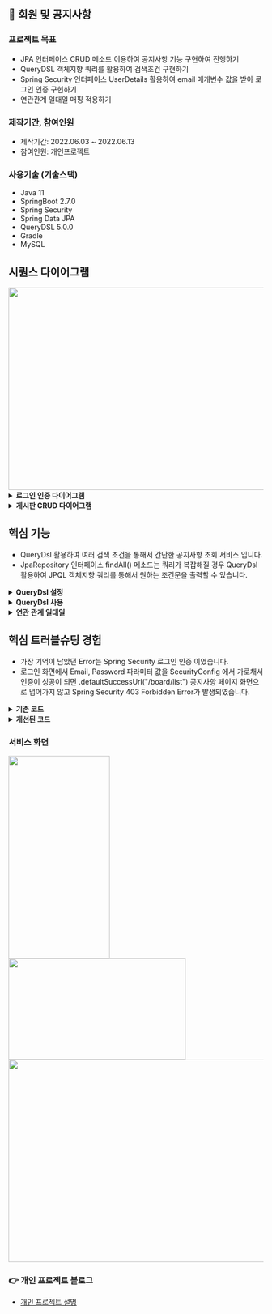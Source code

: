 ## 📌 회원 및 공지사항

### 프로젝트 목표
+ JPA 인터페이스 CRUD 메소드 이용하여 공지사항 기능 구현하여 진행하기
+ QueryDSL 객체지향 쿼리를 활용하여 검색조건 구현하기 
+ Spring Security 인터페이스 UserDetails 활용하여 email 매개변수 값을 받아 로그인 인증 구현하기
+ 연관관계 일대일 매핑 적용하기
### 제작기간, 참여인원
+ 제작기간: 2022.06.03 ~ 2022.06.13
+ 참여인원: 개인프로젝트
### 사용기술 (기술스택)
+ Java 11
+ SpringBoot 2.7.0
+ Spring Security
+ Spring Data JPA
+ QueryDSL 5.0.0
+ Gradle
+ MySQL
## 시퀀스 다이어그램


<img src="https://user-images.githubusercontent.com/58936137/180255278-533332c7-68ec-4a22-870a-d048ed842976.png" width="650px" height="400px">

<details>
<summary><b>로그인 인증 다이어그램</b></summary>
<div markdown="1">

<img src="https://user-images.githubusercontent.com/58936137/180148990-9afe9e28-c093-446a-8027-bfd80a024a6f.png" width="650px" height="400px">	

</div>
</details>	

<details>
<summary><b>게시판 CRUD 다이어그램</b></summary>
<div markdown="1">

<img src="https://user-images.githubusercontent.com/58936137/180138887-78f34a31-a84e-40df-9c0a-bb425e7c22d7.png" width="650px" height="400px">

</div>
</details>

## 핵심 기능
- QueryDsl 활용하여 여러 검색 조건을 통해서 간단한 공지사항 조회 서비스 입니다.</br>
- JpaRepository 인터페이스 findAll() 메소드는 쿼리가 복잡해질 경우 QueryDsl 활용하여 JPQL 객체지향 쿼리를 통해서 원하는 조건문을 출력할 수 있습니다.
<details>
<summary><b>QueryDsl 설정</b></summary>
<div markdown="1">
	
~~~java
buildscript {
	ext {
		queryDslVersion = "5.0.0"
	}
}

plugins {
	id 'org.springframework.boot' version '2.7.0'
	id 'io.spring.dependency-management' version '1.0.11.RELEASE'
	id 'java'
	id "com.ewerk.gradle.plugins.querydsl" version "1.0.10"
}
~~~
- queryDslVersion = "5.0.0"
- id "com.ewerk.gradle.plugins.querydsl" version "1.0.10"	
	
~~~java
dependencies {
	implementation 'org.springframework.security:spring-security-test'
	implementation 'org.springframework.boot:spring-boot-starter-validation'
	implementation 'org.springframework.boot:spring-boot-starter-security'
	implementation 'org.springframework.boot:spring-boot-devtools'
	implementation 'org.springframework.boot:spring-boot-starter-data-jpa'
	implementation 'org.springframework.boot:spring-boot-starter-thymeleaf'
	implementation 'org.springframework.boot:spring-boot-starter-web'
	implementation 'org.thymeleaf.extras:thymeleaf-extras-springsecurity5'
	compileOnly 'org.projectlombok:lombok'
	runtimeOnly 'com.h2database:h2-mvstore:1.4.199'
	runtimeOnly 'mysql:mysql-connector-java'
	annotationProcessor 'org.projectlombok:lombok'
	testImplementation 'org.springframework.boot:spring-boot-starter-test'
	implementation "com.querydsl:querydsl-jpa:${queryDslVersion}"
	implementation "com.querydsl:querydsl-apt:${queryDslVersion}"
	implementation 'org.springframework.boot:spring-boot-starter-oauth2-client'
}
~~~	
- implementation "com.querydsl:querydsl-jpa:${queryDslVersion}"
- implementation "com.querydsl:querydsl-apt:${queryDslVersion}"	
	
~~~java
// querydsl 추가 시작
def querydslDir = "$buildDir/generated/querydsl"

querydsl {
	jpa = true
	querydslSourcesDir = querydslDir
}

sourceSets {
	main.java.srcDir querydslDir
}

configurations {
	compileOnly {
		extendsFrom annotationProcessor
	}
	querydsl.extendsFrom compileClasspath
}

compileQuerydsl {
	options.annotationProcessorPath = configurations.querydsl
}
// querydsl 추가 끝
~~~
</div>
</details>

<details>
<summary><b>QueryDsl 사용</b></summary>
<div markdown="1">
	
~~~java	
import com.food.entity.Board;
import org.springframework.data.jpa.repository.JpaRepository;
import org.springframework.data.jpa.repository.Modifying;
import org.springframework.data.jpa.repository.Query;
import org.springframework.data.querydsl.QuerydslPredicateExecutor;
import org.springframework.data.repository.query.Param;

public interface BoardRepository extends JpaRepository<Board,Long>, QuerydslPredicateExecutor<Board>,BoardRepositoryCustom {

    @Query("select b from Board b where b.id = :id")
    Board getBoardDtl(@Param("id") Long id);

    @Modifying
    @Query("update Board b set b.hit = b.hit + 1 where b.id = :id")
    int updateView(@Param("id") Long id);

}
~~~
- BoardRepositoryCustom 인터페이스를 상속을 받으면 JpaRepository 인터페이스를 사용할 수 있습니다.  

~~~java
import com.food.dto.BoardSearchDto;
import com.food.entity.Board;
import org.springframework.data.domain.Page;
import org.springframework.data.domain.Pageable;

public interface BoardRepositoryCustom {

    Page<Board> findAll(Pageable pageable, BoardSearchDto boardSearchDto);
}
~~~
- findAll() 메소드 매개변수에 BoardSearchDto 추가합니다. 
~~~java

import com.food.dto.BoardSearchDto;
import com.food.entity.Board;
import com.food.entity.QBoard;
import com.querydsl.core.QueryResults;
import com.querydsl.core.types.dsl.BooleanExpression;
import com.querydsl.jpa.impl.JPAQueryFactory;
import org.springframework.data.domain.Page;
import org.springframework.data.domain.PageImpl;
import org.springframework.data.domain.Pageable;
import org.thymeleaf.util.StringUtils;

import javax.persistence.EntityManager;
import java.util.List;

public class BoardRepositoryCustomImpl implements BoardRepositoryCustom{
    private JPAQueryFactory queryFactory;

    public BoardRepositoryCustomImpl(EntityManager em){
        this.queryFactory = new JPAQueryFactory(em);
    }

    private BooleanExpression searchByLike(String searchBy, String searchQuery){

        if(StringUtils.equals("T",searchBy)){
            return QBoard.board.title.like("%" + searchQuery + "%");
        }else if(StringUtils.equals("C",searchBy)){
            return QBoard.board.content.like("%" + searchQuery + "%");
        }else if(StringUtils.equals("TC",searchBy)){
            return QBoard.board.title.like("%" + searchQuery + "%")
                    .or(QBoard.board.content.like("%" + searchQuery + "%"));
        }
        return null;
    }

    @Override
    public Page<Board> findAll(Pageable pageable, BoardSearchDto boardSearchDto) {
        QueryResults<Board> results = queryFactory
                .selectFrom(QBoard.board)
                .where(
                        searchByLike(boardSearchDto.getSearchBy(),
                                boardSearchDto.getSearchQuery())
                )
                .orderBy(QBoard.board.id.desc())
                .offset(pageable.getOffset())
                .limit(pageable.getPageSize())
                .fetchResults();

        List<Board> content = results.getResults();
        long total = results.getTotal();
        return new PageImpl<>(content, pageable, total);
    }
}

~~~
- findAll() 메소드 구현부에 QueryDsl 객체지향적인 쿼리를 통해서 여러 조건값을 넣어 조회할수 있습니다.	
	
</div>
</details>

<details>
<summary><b>연관 관계 일대일</b></summary>
<div markdown="1">

#### Member.java
~~~
    @Id
    @Column(name = "member_id")
    @GeneratedValue(strategy = GenerationType.AUTO)
    private Long id; // No
~~~

#### Board.java
~~~
    @OneToOne(fetch = FetchType.LAZY)
    @JoinColumn(name = "member_id")
    private Member member;
~~~


</div>
</details>

## 핵심 트러블슈팅 경험 

- 가장 기억이 남았던 Error는 Spring Security 로그인 인증 이였습니다.  
- 로그인 화면에서 Email, Password 파라미터 값을 SecurityConfig 에서 가로채서 인증이 성공이 되면 .defaultSuccessUrl("/board/list") 공지사항 페이지 화면으로 넘어가지 않고  Spring Security 403 Forbidden Error가 발생되였습니다.
   
<details>
<summary><b>기존 코드</b></summary>
<div markdown="1">

~~~java

import com.food.service.MemberService;
import org.springframework.beans.factory.annotation.Autowired;
import org.springframework.context.annotation.Bean;
import org.springframework.context.annotation.Configuration;
import org.springframework.security.config.annotation.authentication.builders.AuthenticationManagerBuilder;
import org.springframework.security.config.annotation.web.builders.HttpSecurity;
import org.springframework.security.config.annotation.web.configuration.EnableWebSecurity;
import org.springframework.security.config.annotation.web.configuration.WebSecurityConfigurerAdapter;
import org.springframework.security.crypto.bcrypt.BCryptPasswordEncoder;
import org.springframework.security.crypto.password.PasswordEncoder;

import org.springframework.security.web.util.matcher.AntPathRequestMatcher;

@Configuration
@EnableWebSecurity
public class SecurityConfig extends WebSecurityConfigurerAdapter {

    @Autowired MemberService memberService;

    @Override
    protected void configure(HttpSecurity http) throws Exception{
        
        http
                .formLogin()
                .loginPage("/members/login")
                .defaultSuccessUrl("/board/list")
                .usernameParameter("email")
                .failureUrl("/members/login/error")
                .and()
                .logout()
                .logoutRequestMatcher(new AntPathRequestMatcher("/members/logout"))
                .logoutSuccessUrl("/members/login");

    }

    @Bean
    public PasswordEncoder passwordEncoder(){
        return new BCryptPasswordEncoder();
    }

    @Override
    protected void configure(AuthenticationManagerBuilder auth) throws Exception {
        auth.userDetailsService(memberService).passwordEncoder(passwordEncoder());
    }
}
~~~
~~~
<!DOCTYPE html>
<html xmlns:th="http://www.thymeleaf.org"
      xmlns:layout="http://www.ultraq.net.nz/thymeleaf/layout"
      layout:decorate="~{/layouts/layout}">

<head>
	<link href="https://cdn.jsdelivr.net/npm/bootstrap@5.1.3/dist/css/bootstrap.min.css" rel="stylesheet"
	integrity="sha384-1BmE4kWBq78iYhFldvKuhfTAU6auU8tT94WrHftjDbrCEXSU1oBoqyl2QvZ6jIW3" crossorigin="anonymous">
	<link href="layout1.css" th:href="@{/css/layout1.css}" rel="stylesheet">
</head>


<div class="container">
	<h3>로그인 페이지</h3>
	<a href="/members/project"><p>회원 가입 후 <br> 로그인 하시면 공지사항으로 이동</p></a>
	<form role="form" method="post" action="/members/login">
		<div class="mb-3">
			<input type="email" name="email" class="form-control" id="email" placeholder="이메일을 입력해주세요">
		</div>
		<div class="mb-3">
			<input type="password" name="password" id="password" class="form-control" placeholder="비밀번호 입력">
		</div>
		<p th:if="${loginErrorMsg}" class="error" th:text="${loginErrorMsg}"></p>
		<button class="btn btn-primary" id="login">로그인</button>
		<button type="button" class="btn btn-danger" onClick="location.href='/members/new'" id="login-sign">회원가입</button>
	</form>
</div>
</html>
~~~

</div>
</details>


<details>
<summary><b>개선된 코드</b></summary>
<div markdown="1">

~~~
<!DOCTYPE html>
<html xmlns:th="http://www.thymeleaf.org"
      xmlns:layout="http://www.ultraq.net.nz/thymeleaf/layout"
      layout:decorate="~{/layouts/layout}">

<head>
	<link href="https://cdn.jsdelivr.net/npm/bootstrap@5.1.3/dist/css/bootstrap.min.css" rel="stylesheet"
	integrity="sha384-1BmE4kWBq78iYhFldvKuhfTAU6auU8tT94WrHftjDbrCEXSU1oBoqyl2QvZ6jIW3" crossorigin="anonymous">
	<link href="layout1.css" th:href="@{/css/layout1.css}" rel="stylesheet">
</head>


<div class="container">
	<h3>로그인 페이지</h3>
	<a href="/members/project"><p>회원 가입 후 <br> 로그인 하시면 공지사항으로 이동</p></a>
	<form role="form" method="post" action="/members/login">
		<div class="mb-3">
			<input type="email" name="email" class="form-control" id="email" placeholder="이메일을 입력해주세요">
		</div>
		<div class="mb-3">
			<input type="password" name="password" id="password" class="form-control" placeholder="비밀번호 입력">
		</div>
		<p th:if="${loginErrorMsg}" class="error" th:text="${loginErrorMsg}"></p>
		<button class="btn btn-primary" id="login">로그인</button>
		<button type="button" class="btn btn-danger" onClick="location.href='/members/new'" id="login-sign">회원가입</button>
		<input type="hidden" th:name="${_csrf.parameterName}" th:value="${_csrf.token}">
	</form>
</div>
</html>
~~~
### 💡 해결방법
- 밑에 하단에 input 태그에 csrf.parameterName, csrf.token 값을 넣어 추가했습니다. 
- 로그인 버튼 클릭 후 담아져 있던 세션 정보 값을 SecurityConfig 에서 인증 후 공지사항 페이지 화면으로 잘 넘어가는걸 알 수 있었습니다. 
</div>
</details>

### 서비스 화면

<img src="https://user-images.githubusercontent.com/58936137/184604674-e0fbcbce-72b2-44b1-8ff6-2476e6c320c4.png" width="200px" height="400px"><img src="https://user-images.githubusercontent.com/58936137/184604368-61a7d3ed-9b84-48cc-aaee-23e246565f00.png" width="350px" height="200px">
<img src="https://user-images.githubusercontent.com/58936137/184604186-edfa55bf-91bd-4dbd-bcfe-80d65a766b7b.png" width="650px" height="400px">

### 👉 개인 프로젝트 블로그
+ <a href="https://pan2468.tistory.com/category/Toy%20Project/%ED%9A%8C%EC%9B%90%20%EB%B0%8F%20%EA%B3%B5%EC%A7%80%EC%82%AC%ED%95%AD">개인 프로젝트 설명</a>


